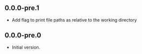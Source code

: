 ## 0.0.0-pre.1

- Add flag to print file paths as relative to the working directory


## 0.0.0-pre.0

- Initial version.
